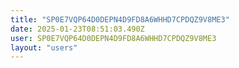 ```yaml
---
title: "SP0E7VQP64D0DEPN4D9FD8A6WHHD7CPDQZ9V8ME3"
date: 2025-01-23T08:51:03.490Z
user: SP0E7VQP64D0DEPN4D9FD8A6WHHD7CPDQZ9V8ME3
layout: "users"
---
```

    